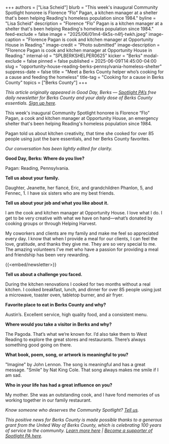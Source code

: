 +++
authors = ["Lisa Scheid"]
blurb = "This week's inaugural Community Spotlight honoree is Florence “Flo” Pagan, a kitchen manager at a shelter that's been helping Reading's homeless population since 1984."
byline = "Lisa Scheid"
description = "Florence “Flo” Pagan is a kitchen manager at a shelter that's been helping Reading's homeless population since 1984."
feed-exclude = false
image = "2025/06/01m4-6k5s-n4fj-twkh.jpeg"
image-caption = "Florence Pagan is cook and kitchen manager at Opportunity House in Reading."
image-credit = "Photo submitted"
image-description = "Florence Pagan is cook and kitchen manager at Opportunity House in Reading."
internal-id = "SPLBERKSHELPER0625"
kicker = "Berks"
modal-exclude = false
pinned = false
published = 2025-06-09T14:45:00-04:00
slug = "opportunity-house-reading-berks-pennsylvania-homeless-shelter"
suppress-date = false
title = "Meet a Berks County helper who’s cooking for a cause and feeding the homeless"
title-tag = "Cooking for a cause in Berks County"
topics = ["Berks County"]
+++

<em>This article originally appeared in Good Day, Berks — </em><a href="https://www.spotlightpa.org/"><em>Spotlight PA’s</em></a><em> free daily newsletter for Berks County and your daily dose of Berks County essentials. </em><a href="https://www.spotlightpa.org/newsletters/gooddayberks/"><em>Sign up here</em></a><em>.</em>

This week&#39;s inaugural Community Spotlight honoree is Florence “Flo” Pagan, a cook and kitchen manager at Opportunity House, an emergency shelter that&#39;s been helping Reading&#39;s homeless population since 1984.

Pagan told us about kitchen creativity, that time she cooked for over 85 people using just the bare essentials, and her Berks County favorites.

<em>Our conversation has been lightly edited for clarity.</em>

<strong>Good Day, Berks: Where do you live?</strong>

Pagan: Reading, Pennsylvania.

<strong>Tell us about your family.</strong>

Daughter, Jeanette, her fiancé, Eric, and grandchildren Phanlon, 5, and Fennec, 1. I have six sisters who are my best friends.

<strong>Tell us about your job and what you like about it.</strong>

I am the cook and kitchen manager at Opportunity House. I love what I do. I get to be very creative with what we have on hand—what’s donated by cooking groups or through Helping Harvest.

My coworkers and clients are my family and make me feel so appreciated every day. I know that when I provide a meal for our clients, I can feel the love, gratitude, and thanks they give me. They are so very special to me. The amazing volunteers I’ve met who have a passion for providing a meal and friendship has been very rewarding.

{{<embed/newsletter>}}

<strong>Tell us about a challenge you faced.</strong>

During the kitchen renovations I cooked for two months without a real kitchen. I cooked breakfast, lunch, and dinner for over 85 people using just a microwave, toaster oven, tabletop burner, and air fryer.

<strong>Favorite place to eat in Berks County and why?</strong>

Austin’s. Excellent service, high quality food, and a consistent menu.

<strong>Where would you take a visitor in Berks and why?</strong>

The Pagoda. That’s what we’re known for. I’d also take them to West Reading to explore the great stores and restaurants. There’s always something good going on there.

<strong>What book, poem, song, or artwork is meaningful to you?</strong>

&#34;Imagine&#34; by John Lennon. The song is meaningful and has a great message. &#34;Smile&#34; by Nat King Cole. That song always makes me smile if I am sad.

<strong>Who in your life has had a great influence on you?</strong>

My mother. She was an outstanding cook, and I have fond memories of us working together in our family restaurant.

<em>Know someone who deserves the Community Spotlight? </em><a href="mailto:gooddayberks@spotlightpa.org"><em>Tell us</em></a><em>.</em>

<em>This positive news for Berks County is made possible thanks to a generous grant from the United Way of Berks County, which is celebrating 100 years of service to the community. </em><a href="https://spotlightpa.bluelena.io/lt.php?x=3DZy~GE6InKcEpR7zN26hRKgAXMgut9wjug0YnnGJnSb65V--Uy.0OFr1X_ziN9vkfY4bHPJInKg"><em>Learn more here</em></a><em> | </em><a href="https://spotlightpa.donorsupport.co/page/donate-onetime"><em>Become a supporter of Spotlight PA here</em></a><em>.</em>

